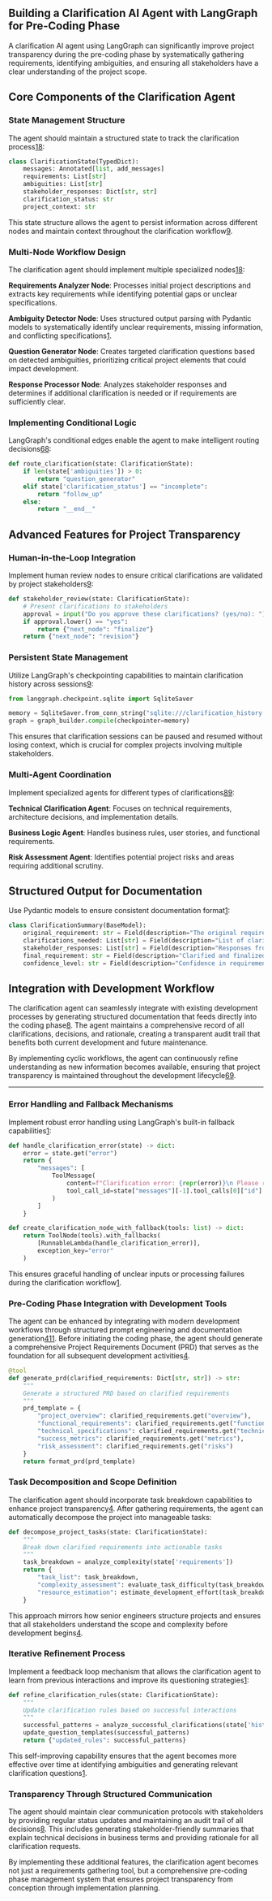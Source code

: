 ## Building a Clarification AI Agent with LangGraph for Pre-Coding Phase

A clarification AI agent using LangGraph can significantly improve project transparency during the pre-coding phase by systematically gathering requirements, identifying ambiguities, and ensuring all stakeholders have a clear understanding of the project scope.

## Core Components of the Clarification Agent

### State Management Structure
The agent should maintain a structured state to track the clarification process[1](https://medium.com/@lorevanoudenhove/how-to-build-ai-agents-with-langgraph-a-step-by-step-guide-5d84d9c7e832 "medium.com")[8](https://medium.com/data-science-collective/the-complete-guide-to-building-your-first-ai-agent-its-easier-than-you-think-c87f376c84b2 "medium.com"):

```python
class ClarificationState(TypedDict):
    messages: Annotated[list, add_messages]
    requirements: List[str]
    ambiguities: List[str]
    stakeholder_responses: Dict[str, str]
    clarification_status: str
    project_context: str
```

This state structure allows the agent to persist information across different nodes and maintain context throughout the clarification workflow[9](https://www.getzep.com/ai-agents/langchain-agents-langgraph "getzep.com").

### Multi-Node Workflow Design
The clarification agent should implement multiple specialized nodes[1](https://medium.com/@lorevanoudenhove/how-to-build-ai-agents-with-langgraph-a-step-by-step-guide-5d84d9c7e832 "medium.com")[8](https://medium.com/data-science-collective/the-complete-guide-to-building-your-first-ai-agent-its-easier-than-you-think-c87f376c84b2 "medium.com"):

**Requirements Analyzer Node**: Processes initial project descriptions and extracts key requirements while identifying potential gaps or unclear specifications.

**Ambiguity Detector Node**: Uses structured output parsing with Pydantic models to systematically identify unclear requirements, missing information, and conflicting specifications[1](https://medium.com/@lorevanoudenhove/how-to-build-ai-agents-with-langgraph-a-step-by-step-guide-5d84d9c7e832 "medium.com").

**Question Generator Node**: Creates targeted clarification questions based on detected ambiguities, prioritizing critical project elements that could impact development.

**Response Processor Node**: Analyzes stakeholder responses and determines if additional clarification is needed or if requirements are sufficiently clear.

### Implementing Conditional Logic
LangGraph's conditional edges enable the agent to make intelligent routing decisions[6](https://www.youtube.com/watch?v=1w5cCXlh7JQ "youtube.com")[8](https://medium.com/data-science-collective/the-complete-guide-to-building-your-first-ai-agent-its-easier-than-you-think-c87f376c84b2 "medium.com"):

```python
def route_clarification(state: ClarificationState):
    if len(state['ambiguities']) > 0:
        return "question_generator"
    elif state['clarification_status'] == "incomplete":
        return "follow_up"
    else:
        return "__end__"
```

## Advanced Features for Project Transparency

### Human-in-the-Loop Integration
Implement human review nodes to ensure critical clarifications are validated by project stakeholders[9](https://www.getzep.com/ai-agents/langchain-agents-langgraph "getzep.com"):

```python
def stakeholder_review(state: ClarificationState):
    # Present clarifications to stakeholders
    approval = input("Do you approve these clarifications? (yes/no): ")
    if approval.lower() == "yes":
        return {"next_node": "finalize"}
    return {"next_node": "revision"}
```

### Persistent State Management
Utilize LangGraph's checkpointing capabilities to maintain clarification history across sessions[9](https://www.getzep.com/ai-agents/langchain-agents-langgraph "getzep.com"):

```python
from langgraph.checkpoint.sqlite import SqliteSaver

memory = SqliteSaver.from_conn_string("sqlite:///clarification_history.db")
graph = graph_builder.compile(checkpointer=memory)
```

This ensures that clarification sessions can be paused and resumed without losing context, which is crucial for complex projects involving multiple stakeholders.

### Multi-Agent Coordination
Implement specialized agents for different types of clarifications[8](https://medium.com/data-science-collective/the-complete-guide-to-building-your-first-ai-agent-its-easier-than-you-think-c87f376c84b2 "medium.com")[9](https://www.getzep.com/ai-agents/langchain-agents-langgraph "getzep.com"):

**Technical Clarification Agent**: Focuses on technical requirements, architecture decisions, and implementation details.

**Business Logic Agent**: Handles business rules, user stories, and functional requirements.

**Risk Assessment Agent**: Identifies potential project risks and areas requiring additional scrutiny.

## Structured Output for Documentation
Use Pydantic models to ensure consistent documentation format[1](https://medium.com/@lorevanoudenhove/how-to-build-ai-agents-with-langgraph-a-step-by-step-guide-5d84d9c7e832 "medium.com"):

```python
class ClarificationSummary(BaseModel):
    original_requirement: str = Field(description="The original requirement statement")
    clarifications_needed: List[str] = Field(description="List of clarification questions")
    stakeholder_responses: List[str] = Field(description="Responses from stakeholders")
    final_requirement: str = Field(description="Clarified and finalized requirement")
    confidence_level: str = Field(description="Confidence in requirement clarity")
```

## Integration with Development Workflow
The clarification agent can seamlessly integrate with existing development processes by generating structured documentation that feeds directly into the coding phase[8](https://medium.com/data-science-collective/the-complete-guide-to-building-your-first-ai-agent-its-easier-than-you-think-c87f376c84b2 "medium.com"). The agent maintains a comprehensive record of all clarifications, decisions, and rationale, creating a transparent audit trail that benefits both current development and future maintenance.

By implementing cyclic workflows, the agent can continuously refine understanding as new information becomes available, ensuring that project transparency is maintained throughout the development lifecycle[6](https://www.youtube.com/watch?v=1w5cCXlh7JQ "youtube.com")[9](https://www.getzep.com/ai-agents/langchain-agents-langgraph "getzep.com").

---

### Error Handling and Fallback Mechanisms

Implement robust error handling using LangGraph's built-in fallback capabilities[1](https://medium.com/@lorevanoudenhove/how-to-build-ai-agents-with-langgraph-a-step-by-step-guide-5d84d9c7e832 "medium.com"):

```python
def handle_clarification_error(state) -> dict:
    error = state.get("error")
    return {
        "messages": [
            ToolMessage(
                content=f"Clarification error: {repr(error)}\n Please rephrase your requirement.",
                tool_call_id=state["messages"][-1].tool_calls[0]["id"]
            )
        ]
    }

def create_clarification_node_with_fallback(tools: list) -> dict:
    return ToolNode(tools).with_fallbacks(
        [RunnableLambda(handle_clarification_error)],
        exception_key="error"
    )
```

This ensures graceful handling of unclear inputs or processing failures during the clarification workflow[1](https://medium.com/@lorevanoudenhove/how-to-build-ai-agents-with-langgraph-a-step-by-step-guide-5d84d9c7e832 "medium.com").

### Pre-Coding Phase Integration with Development Tools

The agent can be enhanced by integrating with modern development workflows through structured prompt engineering and documentation generation[4](https://www.langchain.com/built-with-langgraph "langchain.com")[11](https://www.ideas2it.com/blogs/ai-developer-tools-workflow "ideas2it.com"). Before initiating the coding phase, the agent should generate a comprehensive Project Requirements Document (PRD) that serves as the foundation for all subsequent development activities[4](https://www.langchain.com/built-with-langgraph "langchain.com").

```python
@tool
def generate_prd(clarified_requirements: Dict[str, str]) -> str:
    """
    Generate a structured PRD based on clarified requirements
    """
    prd_template = {
        "project_overview": clarified_requirements.get("overview"),
        "functional_requirements": clarified_requirements.get("functional"),
        "technical_specifications": clarified_requirements.get("technical"),
        "success_metrics": clarified_requirements.get("metrics"),
        "risk_assessment": clarified_requirements.get("risks")
    }
    return format_prd(prd_template)
```

### Task Decomposition and Scope Definition

The clarification agent should incorporate task breakdown capabilities to enhance project transparency[4](https://www.langchain.com/built-with-langgraph "langchain.com"). After gathering requirements, the agent can automatically decompose the project into manageable tasks:

```python
def decompose_project_tasks(state: ClarificationState):
    """
    Break down clarified requirements into actionable tasks
    """
    task_breakdown = analyze_complexity(state['requirements'])
    return {
        "task_list": task_breakdown,
        "complexity_assessment": evaluate_task_difficulty(task_breakdown),
        "resource_estimation": estimate_development_effort(task_breakdown)
    }
```

This approach mirrors how senior engineers structure projects and ensures that all stakeholders understand the scope and complexity before development begins[4](https://www.langchain.com/built-with-langgraph "langchain.com").

### Iterative Refinement Process

Implement a feedback loop mechanism that allows the clarification agent to learn from previous interactions and improve its questioning strategies[1](https://medium.com/@lorevanoudenhove/how-to-build-ai-agents-with-langgraph-a-step-by-step-guide-5d84d9c7e832 "medium.com"):

```python
def refine_clarification_rules(state: ClarificationState):
    """
    Update clarification rules based on successful interactions
    """
    successful_patterns = analyze_successful_clarifications(state['history'])
    update_question_templates(successful_patterns)
    return {"updated_rules": successful_patterns}
```

This self-improving capability ensures that the agent becomes more effective over time at identifying ambiguities and generating relevant clarification questions[1](https://medium.com/@lorevanoudenhove/how-to-build-ai-agents-with-langgraph-a-step-by-step-guide-5d84d9c7e832 "medium.com").

### Transparency Through Structured Communication

The agent should maintain clear communication protocols with stakeholders by providing regular status updates and maintaining an audit trail of all decisions[8](https://medium.com/data-science-collective/the-complete-guide-to-building-your-first-ai-agent-its-easier-than-you-think-c87f376c84b2 "medium.com"). This includes generating stakeholder-friendly summaries that explain technical decisions in business terms and providing rationale for all clarification requests.

By implementing these additional features, the clarification agent becomes not just a requirements gathering tool, but a comprehensive pre-coding phase management system that ensures project transparency from conception through implementation planning.
